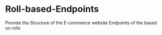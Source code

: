 # Roll-based-Endpoints
Provide the Structure of the E-commerce website Endpoints of the based on rolls
